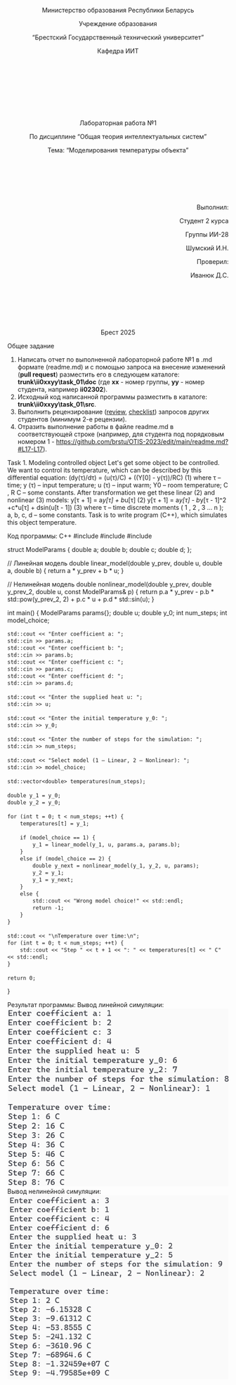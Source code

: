 <p align="center"> Министерство образования Республики Беларусь</p>
<p align="center">Учреждение образования</p>
<p align="center">“Брестский Государственный технический университет”</p>
<p align="center">Кафедра ИИТ</p>
<br><br><br><br><br><br><br>
<p align="center">Лабораторная работа №1</p>
<p align="center">По дисциплине “Общая теория интеллектуальных систем”</p>
<p align="center">Тема: “Моделирования температуры объекта”</p>
<br><br><br><br><br>
<p align="right">Выполнил:</p>
<p align="right">Студент 2 курса</p>
<p align="right">Группы ИИ-28</p>
<p align="right">Шумский И.Н.</p>
<p align="right">Проверил:</p>
<p align="right">Иванюк Д.С.</p>
<br><br><br><br><br>
<p align="center">Брест 2025</p>

Общее задание
1. Написать отчет по выполненной лабораторной работе №1 в .md формате (readme.md) и с помощью запроса на внесение изменений (**pull request**) разместить его в следующем каталоге: **trunk\ii0xxyy\task_01\doc** (где **xx** - номер группы, **yy** - номер студента, например **ii02302**).
2. Исходный код написанной программы разместить в каталоге: **trunk\ii0xxyy\task_01\src**.
3. Выполнить рецензирование ([review](https://linearb.io/blog/code-review-on-github), [checklist](https://linearb.io/blog/code-review-checklist)) запросов других студентов (минимум 2-е рецензии).
4. Отразить выполнение работы в файле readme.md в соответствующей строке (например, для студента под порядковым номером 1 - https://github.com/brstu/OTIS-2023/edit/main/readme.md?#L17-L17).

Task 1. Modeling controlled object Let's get some object to be controlled. We want to control its temperature, which can be described by this differential equation: (dy(τ)/dτ) = (u(τ)/C) + ((Y[0] - y(τ))/RC) (1) where τ – time; y (τ) – input temperature; u (τ) – input warm; Y0 – room temperature; C , R C – some constants. After transformation we get these linear (2) and nonlinear (3) models: y[τ + 1] = a*y[τ] + b*u[τ] (2) ⁡y[τ + 1] = a*y[τ] - b*y[τ - 1]^2 +c*u[τ] + dsin(u[t - 1]) (3) where τ – time discrete moments ( 1 , 2 , 3 … n ); a, b, c, d – some constants. Task is to write program (С++), which simulates this object temperature.


Код программы:
C++
#include <iostream>
#include <cmath>
#include <vector>

struct ModelParams {
    double a;
    double b;
    double c;
    double d;
};

// Линейная модель
double linear_model(double y_prev, double u, double a, double b) {
    return a * y_prev + b * u;
}

// Нелинейная модель
double nonlinear_model(double y_prev, double y_prev_2, double u, const ModelParams& p) {
    return p.a * y_prev - p.b * std::pow(y_prev_2, 2) + p.c * u + p.d * std::sin(u);
}

int main() {
    ModelParams params{};
    double u;
    double y_0;
    int num_steps;
    int model_choice;

    std::cout << "Enter coefficient a: ";
    std::cin >> params.a;
    std::cout << "Enter coefficient b: ";
    std::cin >> params.b;
    std::cout << "Enter coefficient c: ";
    std::cin >> params.c;
    std::cout << "Enter coefficient d: ";
    std::cin >> params.d;

    std::cout << "Enter the supplied heat u: ";
    std::cin >> u;

    std::cout << "Enter the initial temperature y_0: ";
    std::cin >> y_0;

    std::cout << "Enter the number of steps for the simulation: ";
    std::cin >> num_steps;

    std::cout << "Select model (1 – Linear, 2 – Nonlinear): ";
    std::cin >> model_choice;

    std::vector<double> temperatures(num_steps);

    double y_1 = y_0;
    double y_2 = y_0;

    for (int t = 0; t < num_steps; ++t) {
        temperatures[t] = y_1;

        if (model_choice == 1) {
            y_1 = linear_model(y_1, u, params.a, params.b);
        }
        else if (model_choice == 2) {
            double y_next = nonlinear_model(y_1, y_2, u, params);
            y_2 = y_1;
            y_1 = y_next;
        }
        else {
            std::cout << "Wrong model choice!" << std::endl;
            return -1;
        }
    }

    std::cout << "\nTemperature over time:\n";
    for (int t = 0; t < num_steps; ++t) {
        std::cout << "Step " << t + 1 << ": " << temperatures[t] << " C" << std::endl;
    }

    return 0;
}

Результат программы:
Вывод линейной симуляции:
<br>
![Вывод линейной симуляции:](output_linear_simulation.png)
<br>
Вывод нелинейной симуляции:
<br>
![Вывод нелинейной симуляции:](output_nonlinear_simulation.png)
